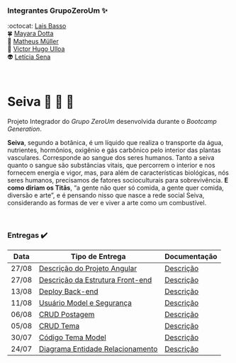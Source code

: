 ### Integrantes GrupoZeroUm :sparkles:
:octocat: [Lais Basso](https://github.com/laisbasso "GitHub")  
:four_leaf_clover: [Mayara Dotta](https://github.com/DottaMP "GitHub")  
:princess: [Matheus Müller](https://github.com/matheuxmuller "GitHub")  
:bear: [Victor Hugo Ulloa](https://github.com/Victorhup "GitHub")  
:alien: [Letícia Sena](https://github.com/leticia-sena "GitHub")

<br>

# Seiva :seedling: :leaves: :herb:
Projeto Integrador do *Grupo ZeroUm* desenvolvida durante o *Bootcamp Generation*.  

**Seiva**, segundo a botânica, é um líquido que realiza o transporte da água, nutrientes, hormônios, oxigênio e gás carbônico pelo interior das plantas vasculares. Corresponde ao sangue dos seres humanos. Tanto a seiva quanto o sangue são substâncias vitais, que percorrem o interior e nos fornecem energia e vigor, mas, para além de características biológicas, nós seres humanos, precisamos de fatores socioculturais para sobrevivência. **E como diriam os Titãs**, “a gente não quer só comida, a gente quer comida, diversão e arte”, e é pensando nisso que nasce a rede social Seiva, considerando as formas de ver e viver a arte como um combustível.

<br>

### Entregas :heavy_check_mark:

| Data | Tipo de Entrega | Documentação |
|------|-----------------|--------------|
|27/08| [Descrição do Projeto Angular](https://github.com/laisbasso/PI-Seiva/commit/598ed60888be9fa485e8461f8cf4ea36e0059549 "Descrição do Projeto Angular") | [Descrição](https://github.com/laisbasso/PI-Seiva/blob/master/Entregas/DescricaoAngular.md "Descrição")
|27/08| [Descrição da Estrutura Front-end](https://github.com/laisbasso/PI-Seiva/commit/598ed60888be9fa485e8461f8cf4ea36e0059549 "Descrição da Estrutura Front-end") | [Descrição](https://github.com/laisbasso/PI-Seiva/blob/master/Entregas/DescricaoEstruturaFrontEnd.md "Descrição")
|13/08| [Deploy Back-end](https://github.com/laisbasso/PI-Seiva/commit/95772d9143bbe80acaf4295117ffb299fa0a9046 "Deploy Back-end") | [Descrição](https://github.com/laisbasso/PI-Seiva/blob/master/Entregas/DescricaoDeployBackEnd.md "Descrição do Deploy")
|11/08| [Usuário Model e Segurança](https://github.com/laisbasso/PI-Seiva/commit/f87a90ea09a6c4ae479a77fcdb4b3f5ed700e3ed "Usuário Model e Camada de Segurança Basic") | [Descrição](https://github.com/laisbasso/PI-Seiva/blob/master/Entregas/DescricaoSeguran%C3%A7a.md "Descrição Camada de Segurança Basic")
|06/08| [CRUD Postagem](https://github.com/laisbasso/PI-Seiva/commit/64494d1105a38bdad728af1b76d1a39d6b37092c "CRUD Postagem") | [Descrição](https://github.com/laisbasso/PI-Seiva/blob/master/Entregas/DescricaoCRUDPostagem.md "Descrição CRUD Postagem")
|05/08| [CRUD Tema](https://github.com/laisbasso/PI-RedeSocial/commit/e1518cc2e0fae6a28ce606ae6e4493f2b973fea8 "CRUD Tema") | [Descrição](https://github.com/laisbasso/PI-Seiva/blob/master/Entregas/DescricaoCRUDTema.md "Descrição CRUD Tema")
|30/07| [Código Tema Model](https://github.com/laisbasso/PI-Seiva/commit/9a89780208e8b5489b298a70b97e5beb989c3f3e "Código Tema Model") | [Descrição](https://github.com/laisbasso/PI-Seiva/blob/master/Entregas/DescricaoTemaModel.md "Descrição Tema Model")
|24/07| [Diagrama Entidade Relacionamento](https://github.com/laisbasso/PI-Seiva/blob/master/DER/dbdesigner.pdf "DER") | [Descrição](https://github.com/laisbasso/PI-Seiva/blob/master/DER/DescricaoDER.md "Descrição DER")

 
